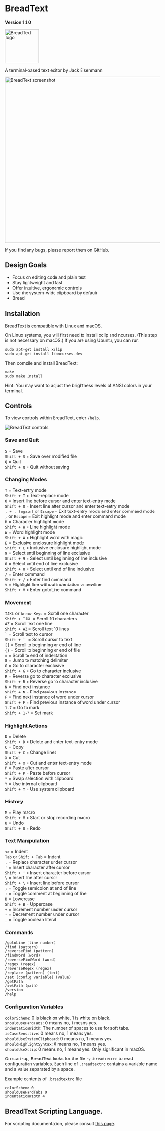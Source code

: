 
# BreadText

**Version 1.1.0**

<img src="logo.png" alt="BreadText logo" width="110" />

A terminal-based text editor by Jack Eisenmann

<img src="screenshot.png" alt="BreadText screenshot" width="538" />

If you find any bugs, please report them on GitHub.

## Design Goals

* Focus on editing code and plain text
* Stay lightweight and fast
* Offer intuitive, ergonomic controls
* Use the system-wide clipboard by default
* Bread

## Installation

BreadText is compatible with Linux and macOS.

On Linux systems, you will first need to install xclip and ncurses. (This step is not necessary on macOS.) If you are using Ubuntu, you can run:

```
sudo apt-get install xclip
sudo apt-get install libncurses-dev
```

Then compile and install BreadText:

```
make
sudo make install
```

Hint: You may want to adjust the brightness levels of ANSI colors in your terminal.

## Controls

To view controls within BreadText, enter `/help`.

<img src="commands.gif" alt="BreadText controls" />

### Save and Quit

`S` = Save  
`Shift + S` = Save over modified file  
`Q` = Quit  
`Shift + Q` = Quit without saving

### Changing Modes

`T` = Text-entry mode  
`Shift + T` = Text-replace mode  
`O` = Insert line before cursor and enter text-entry mode  
`Shift + O` = Insert line after cursor and enter text-entry mode  
`, + , (again)` or `Escape` = Exit text-entry mode and enter command mode  
`,` or `Escape` = Exit highlight mode and enter command mode  
`H` = Character highlight mode  
`Shift + H` = Line highlight mode  
`W` = Word highlight mode  
`Shift + W` = Highlight word with magic  
`E` = Exclusive enclosure highlight mode  
`Shift + E` = Inclusive enclosure highlight mode  
`9` = Select until beginning of line exclusive  
`Shift + 9` = Select until beginning of line inclusive  
`0` = Select until end of line exclusive  
`Shift + 0` = Select until end of line inclusive  
`/` = Enter command  
`Shift + /` = Enter find command  
`V` = Highlight line without indentation or newline  
`Shift + V` = Enter gotoLine command

### Movement

`IJKL` or `Arrow Keys` = Scroll one character  
`Shift + IJKL` = Scroll 10 characters  
`AZ` = Scroll text one line  
`Shift + AZ` = Scroll text 10 lines  
`` ` `` = Scroll text to cursor  
``Shift + ` `` = Scroll cursor to text  
`[]` = Scroll to beginning or end of line  
`{}` = Scroll to beginning or end of file  
`=` = Scroll to end of indentation  
`8` = Jump to matching delimiter  
`G` = Go to character exclusive  
`Shift + G` = Go to character inclusive  
`R` = Reverse go to character exclusive  
`Shift + R` = Reverse go to character inclusive  
`N` = Find next instance  
`Shift + N` = Find previous instance  
`F` = Find next instance of word under cursor  
`Shift + F` = Find previous instance of word under cursor  
`1-7` = Go to mark  
`Shift + 1-7` = Set mark

### Highlight Actions

`D` = Delete  
`Shift + D` = Delete and enter text-entry mode  
`C` = Copy  
`Shift + C` = Change lines  
`X` = Cut  
`Shift + X` = Cut and enter text-entry mode  
`P` = Paste after cursor  
`Shift + P` = Paste before cursor  
`*` = Swap selection with clipboard  
`Y` = Use internal clipboard  
`Shift + Y` = Use system clipboard

### History

`M` = Play macro  
`Shift + M` = Start or stop recording macro  
`U` = Undo  
`Shift + U` = Redo

### Text Manipulation

`<>` = Indent  
`Tab` or `Shift + Tab` = Indent  
`.` = Replace character under cursor  
`'` = Insert character after cursor  
`Shift + '` = Insert character before cursor  
`\` = Insert line after cursor  
`Shift + \` = Insert line before cursor  
`;` = Toggle semicolon at end of line  
`:` = Toggle comment at beginning of line  
`B` = Lowercase  
`Shift + B` = Uppercase  
`+` = Increment number under cursor  
`-` = Decrement number under cursor  
`_` = Toggle boolean literal

### Commands

`/gotoLine (line number)`  
`/find (pattern)`  
`/reverseFind (pattern)`  
`/findWord (word)`  
`/reverseFindWord (word)`  
`/regex (regex)`  
`/reverseRegex (regex)`  
`/replace (pattern) (text)`  
`/set (config variable) (value)`  
`/getPath`  
`/setPath (path)`  
`/version`  
`/help`

### Configuration Variables

`colorScheme`: 0 is black on white, 1 is white on black.  
`shouldUseHardTabs`: 0 means no, 1 means yes.  
`indentationWidth`: The number of spaces to use for soft tabs.  
`isCaseSensitive`: 0 means no, 1 means yes.  
`shouldUseSystemClipboard`: 0 means no, 1 means yes.  
`shouldHighlightSyntax`: 0 means no, 1 means yes.  
`shouldUseXclip`: 0 means no, 1 means yes. Only significant in macOS.

On start-up, BreadText looks for the file `~/.breadtextrc` to read configuration variables. Each line of `.breadtextrc` contains a variable name and a value separated by a space.

Example contents of `.breadtextrc` file:

```
colorScheme 0
shouldUseHardTabs 0
indentationWidth 4
```

## BreadText Scripting Language.

For scripting documentation, please consult [this page](./SCRIPTING.md).
